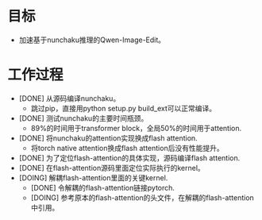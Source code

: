 # 目标
- 加速基于nunchaku推理的Qwen-Image-Edit。

# 工作过程
- [DONE] 从源码编译nunchaku。
	- 跳过pip，直接用python setup.py build_ext可以正常编译。
- [DONE] 测试nunchaku的主要时间瓶颈。
	- 89%的时间用于transformer block，全局50%的时间用于attention.
- [DONE] 将nunchaku的attention实现换成flash attention.
	- 将torch native attention换成flash attention后没有性能提升。
- [DONE] 为了定位flash-attention的具体实现，源码编译flash attention.
- [DONE] 在flash-attention源码里面定位实际执行的kernel。
- [DOING] 解耦flash-attention里面的关键kernel.
	- [DONE] 令解耦的flash-attention链接pytorch.
	- [DOING] 参考原本的flash-attention的头文件，在解耦的flash-attention中引用。